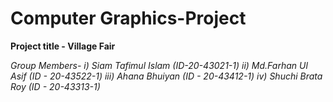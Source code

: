# Computer Graphics-Project

**Project title - Village Fair**

_Group Members-
i) Siam Tafimul Islam (ID-20-43021-1)
ii) Md.Farhan Ul Asif (ID - 20-43522-1)
iii) Ahana Bhuiyan (ID - 20-43412-1)
iv) Shuchi Brata Roy (ID - 20-43313-1)_
